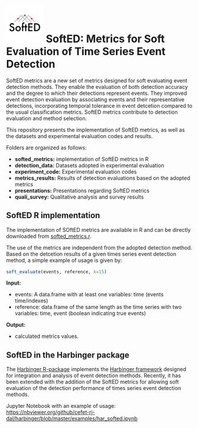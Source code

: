 # <img src="softed_logo.png" width="20%" />  SoftED: Metrics for Soft Evaluation of Time Series Event Detection

SoftED metrics are a new set of metrics designed for soft evaluating event detection methods. They enable the evaluation of both detection accuracy and the degree to which their detections represent events. They improved event detection evaluation by associating events and their representative detections, incorporating temporal tolerance in event detcetion compared to the usual classification metrics. SoftED metrics contribute to detection evaluation and method selection.

This repository presents the implementation of SoftED metrics, as well as the datasets and experimental evaluation codes and results.

Folders are organized as follows:
* __softed_metrics:__ implementation of SoftED metrics in R
* __detection_data:__ Datasets adopted in experimental evaluation
* __experiment_code:__ Experimental evaluation codes
* __metrics_results:__ Results of detection evaluations based on the adopted metrics
* __presentations:__ Presentations regarding SoftED metrics
* __quali_survey:__ Qualitative analysis and survey results

## SoftED R implementation

The implementation of SOftED metrics are available in R and can be directly downloaded from [softed_metrics.r](https://github.com/cefet-rj-dal/softed/blob/main/softed_metrics/softed_metrics.r).

The use of the metrics are independent from the adopted detection method. Based on the detcetion results of a given times series event detection method, a simple example of usage is given by:
``` r
soft_evaluate(events, reference, k=15)
```
__Input:__
* events: A data.frame with at least one variables: time (events time/indexes)
* reference: data.frame of the same length as the time series with two variables: time, event (boolean indicating true events)

__Output:__
* calculated metrics values.

## SoftED in the Harbinger package

The [Harbinger R-package](https://github.com/cefet-rj-dal/harbinger) implements the [Harbinger framework](https://eic.cefet-rj.br/~dal/harbinger/) designed for integration and analysis of event detection methods. 
Recently, it has been extended with the addition of the SoftED metrics for allowing soft evaluation of the detection performance of times series event detection methods.

Jupyter Notebook with an example of usage: https://nbviewer.org/github/cefet-rj-dal/harbinger/blob/master/examples/har_softed.ipynb
